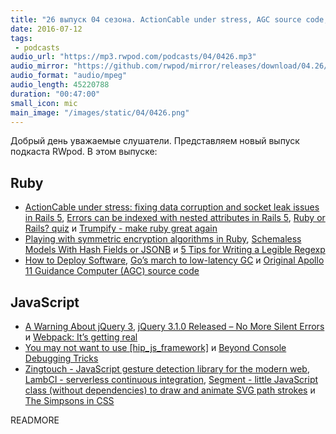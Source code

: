 ```yaml
---
title: "26 выпуск 04 сезона. ActionCable under stress, AGC source code, Trumpify, jQuery 3.1.0, Zingtouch, LambCI и прочее"
date: 2016-07-12
tags:
 - podcasts
audio_url: "https://mp3.rwpod.com/podcasts/04/0426.mp3"
audio_mirror: "https://github.com/rwpod/mirror/releases/download/04.26/0426.mp3"
audio_format: "audio/mpeg"
audio_length: 45220788
duration: "00:47:00"
small_icon: mic
main_image: "/images/static/04/0426.png"
---
```


Добрый день уважаемые слушатели. Представляем новый выпуск подкаста RWpod. В этом выпуске:

## Ruby

 - [ActionCable under stress: fixing data corruption and socket leak issues in Rails 5](https://blog.phusion.nl/2016/07/07/actioncable-under-stress-p1/), [Errors can be indexed with nested attributes in Rails 5](http://blog.bigbinary.com/2016/07/07/errors-can-be-indexed-with-nested-attrbutes-in-rails-5.html), [Ruby or Rails? quiz](http://railshurts.com/quiz/) и [Trumpify - make ruby great again](https://github.com/rickr/trumpify)
 - [Playing with symmetric encryption algorithms in Ruby](https://medium.com/@Bakku1505/playing-with-symmetric-encryption-algorithms-in-ruby-8652f105341e), [Schemaless Models With Hash Fields or JSONB](https://apotonick.wordpress.com/2016/07/06/schemaless-models-with-hash-fields-or-jsonb/) и [5 Tips for Writing a Legible Regexp](http://aaronlasseigne.com/2016/07/08/5-tips-for-writing-a-legible-regexp/)
 - [How to Deploy Software](https://zachholman.com/posts/deploying-software), [Go’s march to low-latency GC](https://blog.twitch.tv/gos-march-to-low-latency-gc-a6fa96f06eb7) и [Original Apollo 11 Guidance Computer (AGC) source code](https://github.com/chrislgarry/Apollo-11)

## JavaScript

 - [A Warning About jQuery 3](http://blog.bugsnag.com/a-warning-about-jquery-3), [jQuery 3.1.0 Released – No More Silent Errors](https://blog.jquery.com/2016/07/07/jquery-3-1-0-released-no-more-silent-errors/) и [Webpack: It’s getting real](https://medium.com/webpack/webpack-its-getting-real-92c60fca1db1)
 - [You may not want to use [hip_js_framework]](https://medium.com/unhandled-exception/you-may-not-want-to-use-hip-js-framework-708f6358da95) и [Beyond Console Debugging Tricks](https://medium.com/outsystems-experts/beyond-console-debugging-tricks-f7d0d7f5df4)
 - [Zingtouch - JavaScript gesture detection library for the modern web](https://zingchart.github.io/zingtouch/), [LambCI - serverless continuous integration](https://github.com/lambci/lambci), [Segment - little JavaScript class (without dependencies) to draw and animate SVG path strokes](http://lmgonzalves.github.io/segment/) и [The Simpsons in CSS](http://pattle.github.io/simpsons-in-css/)


READMORE
